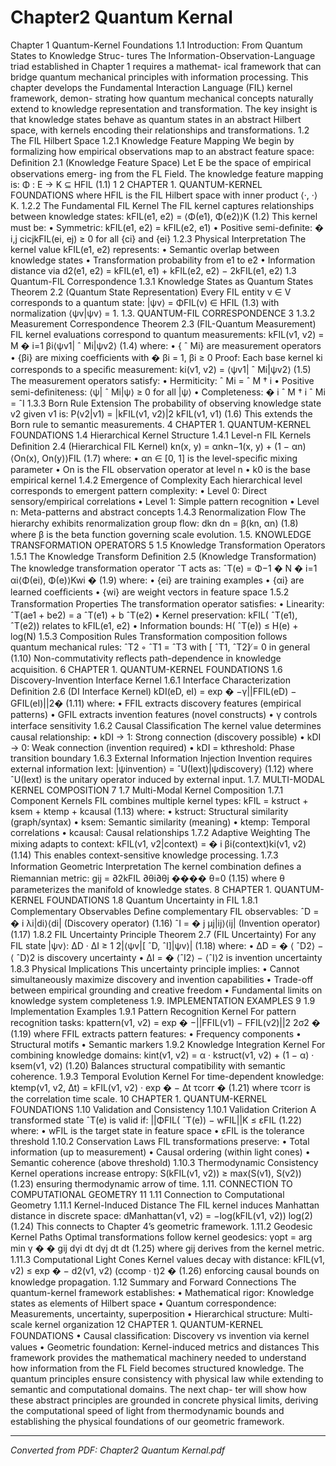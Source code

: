 # Chapter2 Quantum Kernal

Chapter 1 Quantum-Kernel Foundations 1.1 Introduction: From Quantum States to Knowledge Struc- tures The Information-Observation-Language triad established in Chapter 1 requires a mathemat- ical framework that can bridge quantum mechanical principles with information processing. This chapter develops the Fundamental Interaction Language (FIL) kernel framework, demon- strating how quantum mechanical concepts naturally extend to knowledge representation and transformation. The key insight is that knowledge states behave as quantum states in an abstract Hilbert space, with kernels encoding their relationships and transformations. 1.2 The FIL Hilbert Space 1.2.1 Knowledge Feature Mapping We begin by formalizing how empirical observations map to an abstract feature space: Deﬁnition 2.1 (Knowledge Feature Space) Let E be the space of empirical observations emerg- ing from the FL Field. The knowledge feature mapping is: Φ : E → K ⊆ HFIL (1.1) 1 2 CHAPTER 1. QUANTUM-KERNEL FOUNDATIONS where HFIL is the FIL Hilbert space with inner product ⟨·, ·⟩K. 1.2.2 The Fundamental FIL Kernel The FIL kernel captures relationships between knowledge states: kFIL(e1, e2) = ⟨Φ(e1), Φ(e2)⟩K (1.2) This kernel must be: • Symmetric: kFIL(e1, e2) = kFIL(e2, e1) • Positive semi-deﬁnite: � i,j cicjkFIL(ei, ej) ≥ 0 for all {ci} and {ei} 1.2.3 Physical Interpretation The kernel value kFIL(e1, e2) represents: • Semantic overlap between knowledge states • Transformation probability from e1 to e2 • Information distance via d2(e1, e2) = kFIL(e1, e1) + kFIL(e2, e2) − 2kFIL(e1, e2) 1.3 Quantum-FIL Correspondence 1.3.1 Knowledge States as Quantum States Theorem 2.2 (Quantum State Representation) Every FIL entity v ∈ V corresponds to a quantum state: |ψv⟩ = ΦFIL(v) ∈ HFIL (1.3) with normalization ⟨ψv|ψv⟩ = 1. 1.3. QUANTUM-FIL CORRESPONDENCE 3 1.3.2 Measurement Correspondence Theorem 2.3 (FIL-Quantum Measurement) FIL kernel evaluations correspond to quantum measurements: kFIL(v1, v2) = M � i=1 βi⟨ψv1| ˆ Mi|ψv2⟩ (1.4) where: • { ˆ Mi} are measurement operators • {βi} are mixing coefﬁcients with � βi = 1, βi ≥ 0 Proof: Each base kernel ki corresponds to a speciﬁc measurement: ki(v1, v2) = ⟨ψv1| ˆ Mi|ψv2⟩ (1.5) The measurement operators satisfy: • Hermiticity: ˆ Mi = ˆ M † i • Positive semi-deﬁniteness: ⟨ψ| ˆ Mi|ψ⟩ ≥ 0 for all |ψ⟩ • Completeness: � i ˆ M † i ˆ Mi = ˆI 1.3.3 Born Rule Extension The probability of observing knowledge state v2 given v1 is: P(v2|v1) = |kFIL(v1, v2)|2 kFIL(v1, v1) (1.6) This extends the Born rule to semantic measurements. 4 CHAPTER 1. QUANTUM-KERNEL FOUNDATIONS 1.4 Hierarchical Kernel Structure 1.4.1 Level-n FIL Kernels Deﬁnition 2.4 (Hierarchical FIL Kernel) kn(x, y) = αnkn−1(x, y) + (1 − αn)⟨On(x), On(y)⟩FIL (1.7) where: • αn ∈ [0, 1] is the level-speciﬁc mixing parameter • On is the FIL observation operator at level n • k0 is the base empirical kernel 1.4.2 Emergence of Complexity Each hierarchical level corresponds to emergent pattern complexity: • Level 0: Direct sensory/empirical correlations • Level 1: Simple pattern recognition • Level n: Meta-patterns and abstract concepts 1.4.3 Renormalization Flow The hierarchy exhibits renormalization group ﬂow: dkn dn = β(kn, αn) (1.8) where β is the beta function governing scale evolution. 1.5. KNOWLEDGE TRANSFORMATION OPERATORS 5 1.5 Knowledge Transformation Operators 1.5.1 The Knowledge Transform Deﬁnition 2.5 (Knowledge Transformation) The knowledge transformation operator ˆT acts as: ˆT(e) = Φ−1 � N � i=1 αi⟨Φ(ei), Φ(e)⟩Kwi � (1.9) where: • {ei} are training examples • {αi} are learned coefﬁcients • {wi} are weight vectors in feature space 1.5.2 Transformation Properties The transformation operator satisﬁes: • Linearity: ˆT(ae1 + be2) = a ˆT(e1) + b ˆT(e2) • Kernel preservation: kFIL( ˆT(e1), ˆT(e2)) relates to kFIL(e1, e2) • Information bounds: H( ˆT(e)) ≤ H(e) + log(N) 1.5.3 Composition Rules Transformation composition follows quantum mechanical rules: ˆT2 ◦ ˆT1 = ˆT3 with [ ˆT1, ˆT2] ̸= 0 in general (1.10) Non-commutativity reﬂects path-dependence in knowledge acquisition. 6 CHAPTER 1. QUANTUM-KERNEL FOUNDATIONS 1.6 Discovery-Invention Interface Kernel 1.6.1 Interface Characterization Deﬁnition 2.6 (DI Interface Kernel) kDI(eD, eI) = exp � −γ||FFIL(eD) − GFIL(eI)||2� (1.11) where: • FFIL extracts discovery features (empirical patterns) • GFIL extracts invention features (novel constructs) • γ controls interface sensitivity 1.6.2 Causal Classiﬁcation The kernel value determines causal relationship: • kDI → 1: Strong connection (discovery possible) • kDI → 0: Weak connection (invention required) • kDI = kthreshold: Phase transition boundary 1.6.3 External Information Injection Invention requires external information Iext: |ψinvention⟩ = ˆU(Iext)|ψdiscovery⟩ (1.12) where ˆU(Iext) is the unitary operator induced by external input. 1.7. MULTI-MODAL KERNEL COMPOSITION 7 1.7 Multi-Modal Kernel Composition 1.7.1 Component Kernels FIL combines multiple kernel types: kFIL = kstruct + ksem + ktemp + kcausal (1.13) where: • kstruct: Structural similarity (graph/syntax) • ksem: Semantic similarity (meaning) • ktemp: Temporal correlations • kcausal: Causal relationships 1.7.2 Adaptive Weighting The mixing adapts to context: kFIL(v1, v2|context) = � i βi(context)ki(v1, v2) (1.14) This enables context-sensitive knowledge processing. 1.7.3 Information Geometric Interpretation The kernel combination deﬁnes a Riemannian metric: gij = ∂2kFIL ∂θi∂θj ���� θ=0 (1.15) where θ parameterizes the manifold of knowledge states. 8 CHAPTER 1. QUANTUM-KERNEL FOUNDATIONS 1.8 Quantum Uncertainty in FIL 1.8.1 Complementary Observables Deﬁne complementary FIL observables: ˆD = � i λi|di⟩⟨di| (Discovery operator) (1.16) ˆI = � j µj|ij⟩⟨ij| (Invention operator) (1.17) 1.8.2 FIL Uncertainty Principle Theorem 2.7 (FIL Uncertainty) For any FIL state |ψv⟩: ∆D · ∆I ≥ 1 2|⟨ψv|[ ˆD, ˆI]|ψv⟩| (1.18) where: • ∆D = � ⟨ ˆD2⟩ − ⟨ ˆD⟩2 is discovery uncertainty • ∆I = � ⟨ˆI2⟩ − ⟨ˆI⟩2 is invention uncertainty 1.8.3 Physical Implications This uncertainty principle implies: • Cannot simultaneously maximize discovery and invention capabilities • Trade-off between empirical grounding and creative freedom • Fundamental limits on knowledge system completeness 1.9. IMPLEMENTATION EXAMPLES 9 1.9 Implementation Examples 1.9.1 Pattern Recognition Kernel For pattern recognition tasks: kpattern(v1, v2) = exp � −||FFIL(v1) − FFIL(v2)||2 2σ2 � (1.19) where FFIL extracts pattern features: • Frequency components • Structural motifs • Semantic markers 1.9.2 Knowledge Integration Kernel For combining knowledge domains: kint(v1, v2) = α · kstruct(v1, v2) + (1 − α) · ksem(v1, v2) (1.20) Balances structural compatibility with semantic coherence. 1.9.3 Temporal Evolution Kernel For time-dependent knowledge: ktemp(v1, v2, ∆t) = kFIL(v1, v2) · exp � − ∆t τcorr � (1.21) where τcorr is the correlation time scale. 10 CHAPTER 1. QUANTUM-KERNEL FOUNDATIONS 1.10 Validation and Consistency 1.10.1 Validation Criterion A transformed state ˆT(e) is valid if: ||ΦFIL( ˆT(e)) − wFIL||K ≤ εFIL (1.22) where: • wFIL is the target state in feature space • εFIL is the tolerance threshold 1.10.2 Conservation Laws FIL transformations preserve: • Total information (up to measurement) • Causal ordering (within light cones) • Semantic coherence (above threshold) 1.10.3 Thermodynamic Consistency Kernel operations increase entropy: S(kFIL(v1, v2)) ≥ max(S(v1), S(v2)) (1.23) ensuring thermodynamic arrow of time. 1.11. CONNECTION TO COMPUTATIONAL GEOMETRY 11 1.11 Connection to Computational Geometry 1.11.1 Kernel-Induced Distance The FIL kernel induces Manhattan distance in discrete space: dManhattan(v1, v2) = −log(kFIL(v1, v2)) log(2) (1.24) This connects to Chapter 4’s geometric framework. 1.11.2 Geodesic Kernel Paths Optimal transformations follow kernel geodesics: γopt = arg min γ � � gij dγi dt dγj dt dt (1.25) where gij derives from the kernel metric. 1.11.3 Computational Light Cones Kernel values decay with distance: kFIL(v1, v2) ≤ exp � − d2(v1, v2) (ccomp · t)2 � (1.26) enforcing causal bounds on knowledge propagation. 1.12 Summary and Forward Connections The quantum-kernel framework establishes: • Mathematical rigor: Knowledge states as elements of Hilbert space • Quantum correspondence: Measurements, uncertainty, superposition • Hierarchical structure: Multi-scale kernel organization 12 CHAPTER 1. QUANTUM-KERNEL FOUNDATIONS • Causal classiﬁcation: Discovery vs invention via kernel values • Geometric foundation: Kernel-induced metrics and distances This framework provides the mathematical machinery needed to understand how information from the FL Field becomes structured knowledge. The quantum principles ensure consistency with physical law while extending to semantic and computational domains. The next chap- ter will show how these abstract principles are grounded in concrete physical limits, deriving the computational speed of light from thermodynamic bounds and establishing the physical foundations of our geometric framework.

---
*Converted from PDF: Chapter2 Quantum Kernal.pdf*
